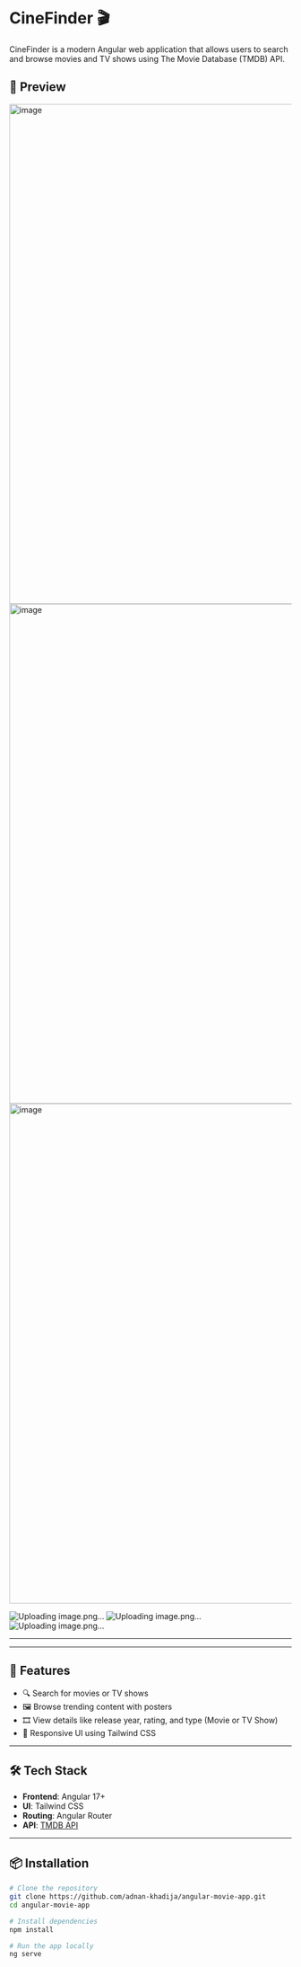 # CineFinder 🎬

CineFinder is a modern Angular web application that allows users to search and browse movies and TV shows using The Movie Database (TMDB) API.

## 📸 Preview

<img width="1872" height="890" alt="image" src="https://github.com/user-attachments/assets/254ad07e-ffc2-4a09-a3d2-a50d438709f6" />

<img width="1872" height="890" alt="image" src="https://github.com/user-attachments/assets/68b199e5-81da-469b-a2d6-1719485e7f5b" />

<img width="1872" height="890" alt="image" src="https://github.com/user-attachments/assets/b3184bd0-5a46-47e0-9949-78572367afb1" />

![Uploading image.png…]()
![Uploading image.png…]()
![Uploading image.png…]()





---


---

## 🚀 Features

- 🔍 Search for movies or TV shows
- 🖼️ Browse trending content with posters
- 🎞️ View details like release year, rating, and type (Movie or TV Show)
- 📱 Responsive UI using Tailwind CSS

---

## 🛠️ Tech Stack

- **Frontend**: Angular 17+
- **UI**: Tailwind CSS
- **Routing**: Angular Router
- **API**: [TMDB API](https://www.themoviedb.org/documentation/api)

---

## 📦 Installation

```bash
# Clone the repository
git clone https://github.com/adnan-khadija/angular-movie-app.git
cd angular-movie-app

# Install dependencies
npm install

# Run the app locally
ng serve

